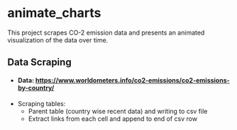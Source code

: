 # animate_charts
This project scrapes CO-2 emission data and presents an animated visualization of the data over time.

## Data Scraping
-   #### Data: https://www.worldometers.info/co2-emissions/co2-emissions-by-country/
-   Scraping tables:
    -   Parent table (country wise recent data) and writing to csv file
    -   Extract links from each cell and append to end of csv row